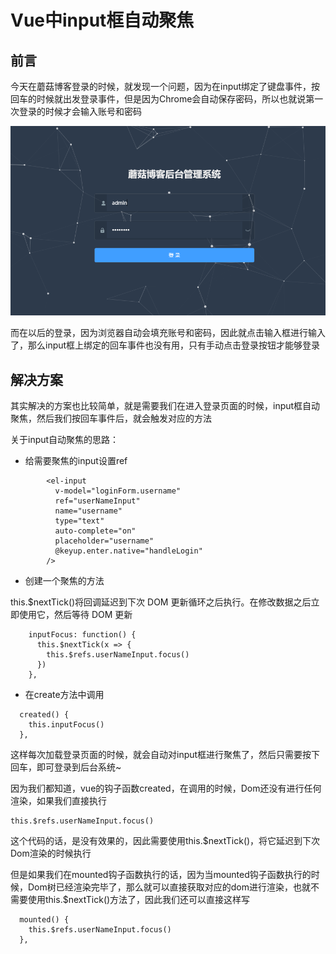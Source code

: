 # Vue中input框自动聚焦

## 前言

今天在蘑菇博客登录的时候，就发现一个问题，因为在input绑定了键盘事件，按回车的时候就出发登录事件，但是因为Chrome会自动保存密码，所以也就说第一次登录的时候才会输入账号和密码

![image-20200306160939197](images/image-20200306160939197.png)

而在以后的登录，因为浏览器自动会填充账号和密码，因此就点击输入框进行输入了，那么input框上绑定的回车事件也没有用，只有手动点击登录按钮才能够登录

## 解决方案

其实解决的方案也比较简单，就是需要我们在进入登录页面的时候，input框自动聚焦，然后我们按回车事件后，就会触发对应的方法

关于input自动聚焦的思路：

- 给需要聚焦的input设置ref

```
        <el-input
          v-model="loginForm.username"
          ref="userNameInput"
          name="username"
          type="text"
          auto-complete="on"
          placeholder="username"
          @keyup.enter.native="handleLogin"
        />
```

- 创建一个聚焦的方法

this.$nextTick()将回调延迟到下次 DOM 更新循环之后执行。在修改数据之后立即使用它，然后等待 DOM 更新

```
    inputFocus: function() {
      this.$nextTick(x => {
        this.$refs.userNameInput.focus()
      })
    },
```

- 在create方法中调用

```
  created() {
    this.inputFocus()
  },
```

这样每次加载登录页面的时候，就会自动对input框进行聚焦了，然后只需要按下回车，即可登录到后台系统~

因为我们都知道，vue的钩子函数created，在调用的时候，Dom还没有进行任何渲染，如果我们直接执行 

```
this.$refs.userNameInput.focus()
```

这个代码的话，是没有效果的，因此需要使用this.$nextTick()，将它延迟到下次Dom渲染的时候执行

但是如果我们在mounted钩子函数执行的话，因为当mounted钩子函数执行的时候，Dom树已经渲染完毕了，那么就可以直接获取对应的dom进行渲染，也就不需要使用this.$nextTick()方法了，因此我们还可以直接这样写

```
  mounted() {
    this.$refs.userNameInput.focus()
  },
```



